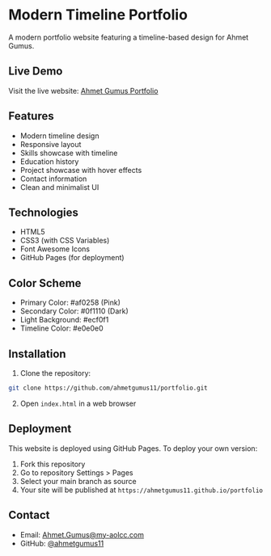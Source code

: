 # Modern Timeline Portfolio

A modern portfolio website featuring a timeline-based design for Ahmet Gumus.

## Live Demo

Visit the live website: [Ahmet Gumus Portfolio](https://ahmetgumus11.github.io/portfolio)

## Features

- Modern timeline design
- Responsive layout
- Skills showcase with timeline
- Education history
- Project showcase with hover effects
- Contact information
- Clean and minimalist UI

## Technologies

- HTML5
- CSS3 (with CSS Variables)
- Font Awesome Icons
- GitHub Pages (for deployment)

## Color Scheme

- Primary Color: #af0258 (Pink)
- Secondary Color: #0f1110 (Dark)
- Light Background: #ecf0f1
- Timeline Color: #e0e0e0

## Installation

1. Clone the repository:
```bash
git clone https://github.com/ahmetgumus11/portfolio.git
```
2. Open `index.html` in a web browser

## Deployment

This website is deployed using GitHub Pages. To deploy your own version:

1. Fork this repository
2. Go to repository Settings > Pages
3. Select your main branch as source
4. Your site will be published at `https://ahmetgumus11.github.io/portfolio`


## Contact

- Email: Ahmet.Gumus@my-aolcc.com
- GitHub: [@ahmetgumus11](https://github.com/ahmetgumus11/)
